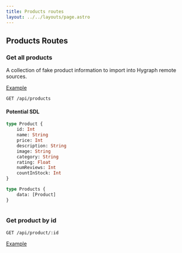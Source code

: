 ```yaml
---
title: Products routes
layout: ../../layouts/page.astro
---
```



## Products Routes

### Get all products
A collection of fake product information to import into Hygraph remote sources.

[Example](/api/products)

```http
GET /api/products
```

#### Potential SDL

```graphql
type Product {
    id: Int
    name: String
    price: Int
    description: String
    image: String
    category: String
    rating: Float
    numReviews: Int
    countInStock: Int
}

type Products {
    data: [Product]
}
          
```

### Get product by id

```http
GET /api/product/:id
```
[Example](/api/product/1)

